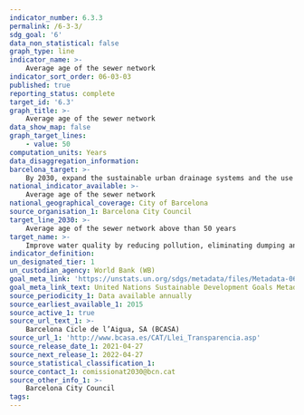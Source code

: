 ```yaml
---
indicator_number: 6.3.3
permalink: /6-3-3/
sdg_goal: '6'
data_non_statistical: false
graph_type: line
indicator_name: >-
    Average age of the sewer network
indicator_sort_order: 06-03-03
published: true
reporting_status: complete
target_id: '6.3'
graph_title: >-
    Average age of the sewer network
data_show_map: false
graph_target_lines:
    - value: 50
computation_units: Years
data_disaggregation_information: 
barcelona_target: >-
    By 2030, expand the sustainable urban drainage systems and the use of groundwater
national_indicator_available: >-
    Average age of the sewer network
national_geographical_coverage: City of Barcelona
source_organisation_1: Barcelona City Council
target_line_2030: >-
    Average age of the sewer network above than 50 years
target_name: >-
    Improve water quality by reducing pollution, eliminating dumping and minimising the release of hazardous chemicals and materials, halving the proportion of untreated wastewater and substantially increasing recycling and safe reuse worldwide
indicator_definition:
un_designated_tier: 1
un_custodian_agency: World Bank (WB)
goal_meta_link: 'https://unstats.un.org/sdgs/metadata/files/Metadata-06-03-01.pdf'
goal_meta_link_text: United Nations Sustainable Development Goals Metadata (pdf 894kB)
source_periodicity_1: Data available annually
source_earliest_available_1: 2015
source_active_1: true
source_url_text_1: >-
    Barcelona Cicle de l’Aigua, SA (BCASA)
source_url_1: 'http://www.bcasa.es/CAT/Llei_Transparencia.asp' 
source_release_date_1: 2021-04-27
source_next_release_1: 2022-04-27
source_statistical_classification_1: 
source_contact_1: comissionat2030@bcn.cat
source_other_info_1: >-
    Barcelona City Council
tags:
---
```

